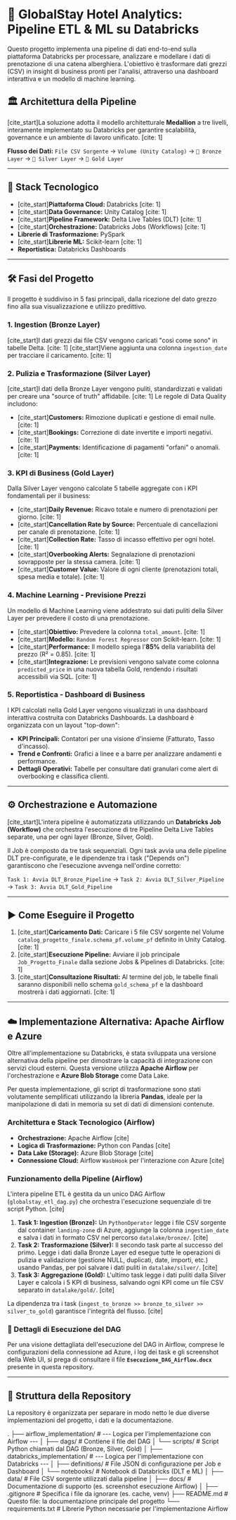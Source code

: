 # 🏨 GlobalStay Hotel Analytics: Pipeline ETL & ML su Databricks

Questo progetto implementa una pipeline di dati end-to-end sulla piattaforma Databricks per processare, analizzare e modellare i dati di prenotazione di una catena alberghiera. L'obiettivo è trasformare dati grezzi (CSV) in insight di business pronti per l'analisi, attraverso una dashboard interattiva e un modello di machine learning.

## 🏛️ Architettura della Pipeline

[cite_start]La soluzione adotta il modello architetturale **Medallion** a tre livelli, interamente implementato su Databricks per garantire scalabilità, governance e un ambiente di lavoro unificato. [cite: 1]

**Flusso dei Dati:**
`File CSV Sorgente` → `Volume (Unity Catalog)` → `🥉 Bronze Layer` → `🥈 Silver Layer` → `🥇 Gold Layer`

---

## 🚀 Stack Tecnologico

* [cite_start]**Piattaforma Cloud:** Databricks [cite: 1]
* [cite_start]**Data Governance:** Unity Catalog [cite: 1]
* [cite_start]**Pipeline Framework:** Delta Live Tables (DLT) [cite: 1]
* [cite_start]**Orchestrazione:** Databricks Jobs (Workflows) [cite: 1]
* **Librerie di Trasformazione:** PySpark
* [cite_start]**Librerie ML:** Scikit-learn [cite: 1]
* **Reportistica:** Databricks Dashboards

---

## 🛠️ Fasi del Progetto

Il progetto è suddiviso in 5 fasi principali, dalla ricezione del dato grezzo fino alla sua visualizzazione e utilizzo predittivo.

### 1. Ingestion (Bronze Layer)
[cite_start]I dati grezzi dai file CSV vengono caricati "così come sono" in tabelle Delta. [cite: 1] [cite_start]Viene aggiunta una colonna `ingestion_date` per tracciare il caricamento. [cite: 1]

### 2. Pulizia e Trasformazione (Silver Layer)
[cite_start]I dati della Bronze Layer vengono puliti, standardizzati e validati per creare una "source of truth" affidabile. [cite: 1] Le regole di Data Quality includono:
* [cite_start]**Customers:** Rimozione duplicati e gestione di email nulle. [cite: 1]
* [cite_start]**Bookings:** Correzione di date invertite e importi negativi. [cite: 1]
* [cite_start]**Payments:** Identificazione di pagamenti "orfani" o anomali. [cite: 1]

### 3. KPI di Business (Gold Layer)
Dalla Silver Layer vengono calcolate 5 tabelle aggregate con i KPI fondamentali per il business:
* [cite_start]**Daily Revenue:** Ricavo totale e numero di prenotazioni per giorno. [cite: 1]
* [cite_start]**Cancellation Rate by Source:** Percentuale di cancellazioni per canale di prenotazione. [cite: 1]
* [cite_start]**Collection Rate:** Tasso di incasso effettivo per ogni hotel. [cite: 1]
* [cite_start]**Overbooking Alerts:** Segnalazione di prenotazioni sovrapposte per la stessa camera. [cite: 1]
* [cite_start]**Customer Value:** Valore di ogni cliente (prenotazioni totali, spesa media e totale). [cite: 1]

### 4. Machine Learning - Previsione Prezzi
Un modello di Machine Learning viene addestrato sui dati puliti della Silver Layer per prevedere il costo di una prenotazione.
* [cite_start]**Obiettivo:** Prevedere la colonna `total_amount`. [cite: 1]
* [cite_start]**Modello:** `Random Forest Regressor` con Scikit-learn. [cite: 1]
* [cite_start]**Performance:** Il modello spiega l'**85%** della variabilità del prezzo (R² = 0.85). [cite: 1]
* [cite_start]**Integrazione:** Le previsioni vengono salvate come colonna `predicted_price` in una nuova tabella Gold, rendendo i risultati accessibili via SQL. [cite: 1]

### 5. Reportistica - Dashboard di Business
I KPI calcolati nella Gold Layer vengono visualizzati in una dashboard interattiva costruita con Databricks Dashboards. La dashboard è organizzata con un layout "top-down":
* **KPI Principali:** Contatori per una visione d'insieme (Fatturato, Tasso d'incasso).
* **Trend e Confronti:** Grafici a linee e a barre per analizzare andamenti e performance.
* **Dettagli Operativi:** Tabelle per consultare dati granulari come alert di overbooking e classifica clienti.

---

## ⚙️ Orchestrazione e Automazione

[cite_start]L'intera pipeline è automatizzata utilizzando un  **Databricks Job (Workflow)** che orchestra l'esecuzione di tre Pipeline Delta Live Tables separate, una per ogni layer (Bronze, Silver, Gold).

Il Job è composto da tre task sequenziali. Ogni task avvia una delle pipeline DLT pre-configurate, e le dipendenze tra i task ("Depends on") garantiscono che l'esecuzione avvenga nell'ordine corretto:

`Task 1: Avvia DLT_Bronze_Pipeline` → `Task 2: Avvia DLT_Silver_Pipeline` → `Task 3: Avvia DLT_Gold_Pipeline`

---

## ▶️ Come Eseguire il Progetto

1.  [cite_start]**Caricamento Dati:** Caricare i 5 file CSV sorgente nel Volume `catalog_progetto_finale.schema_pf.volume_pf` definito in Unity Catalog. [cite: 1]
2.  [cite_start]**Esecuzione Pipeline:** Avviare il job principale `Job_Progetto_Finale` dalla sezione Jobs & Pipelines di Databricks. [cite: 1]
3.  [cite_start]**Consultazione Risultati:** Al termine del job, le tabelle finali saranno disponibili nello schema `gold_schema_pf` e la dashboard mostrerà i dati aggiornati. [cite: 1]

---

## ☁️ Implementazione Alternativa: Apache Airflow e Azure

Oltre all'implementazione su Databricks, è stata sviluppata una versione alternativa della pipeline per dimostrare la capacità di integrazione con servizi cloud esterni. Questa versione utilizza **Apache Airflow** per l'orchestrazione e **Azure Blob Storage** come Data Lake.

Per questa implementazione, gli script di trasformazione sono stati volutamente semplificati utilizzando la libreria **Pandas**, ideale per la manipolazione di dati in memoria su set di dati di dimensioni contenute.

### Architettura e Stack Tecnologico (Airflow)

* **Orchestrazione:** Apache Airflow [cite]
* **Logica di Trasformazione:** Python con Pandas [cite]
* **Data Lake (Storage):** Azure Blob Storage [cite]
* **Connessione Cloud:** Airflow `WasbHook` per l'interazione con Azure [cite]

### Funzionamento della Pipeline (Airflow)

L'intera pipeline ETL è gestita da un unico DAG Airflow (`globalstay_etl_dag.py`) che orchestra l'esecuzione sequenziale di tre script Python. [cite]

1.  **Task 1: Ingestion (Bronze):** Un `PythonOperator` legge i file CSV sorgente dal container `landing-zone` di Azure, aggiunge la colonna `ingestion_date` e salva i dati in formato CSV nel percorso `datalake/bronze/`. [cite]
2.  **Task 2: Trasformazione (Silver):** Il secondo task parte al successo del primo. Legge i dati dalla Bronze Layer ed esegue tutte le operazioni di pulizia e validazione (gestione NULL, duplicati, date, importi, etc.) usando Pandas, per poi salvare i dati puliti in `datalake/silver/`. [cite]
3.  **Task 3: Aggregazione (Gold):** L'ultimo task legge i dati puliti dalla Silver Layer e calcola i 5 KPI di business, salvando ogni KPI come un file CSV separato in `datalake/gold/`. [cite]

La dipendenza tra i task (`ingest_to_bronze >> bronze_to_silver >> silver_to_gold`) garantisce l'integrità del flusso. [cite]

### 📄 Dettagli di Esecuzione del DAG

Per una visione dettagliata dell'esecuzione del DAG in Airflow, comprese le configurazioni della connessione ad Azure, i log dei task e gli screenshot della Web UI, si prega di consultare il file **`Esecuzione_DAG_Airflow.docx`** presente in questa repository.

---

## 📂 Struttura della Repository

La repository è organizzata per separare in modo netto le due diverse implementazioni del progetto, i dati e la documentazione.

.
├── airflow_implementation/     # --- Logica per l'implementazione con Airflow ---
│   ├── dags/                   # Contiene il file del DAG
│   └── scripts/                # Script Python chiamati dal DAG (Bronze, Silver, Gold)
│
├── databricks_implementation/  # --- Logica per l'implementazione con Databricks ---
│   ├── definitions/            # File JSON di configurazione per Job e Dashboard
│   └── notebooks/              # Notebook di Databricks (DLT e ML)
│
├── data/                       # File CSV sorgente utilizzati dalla pipeline
│
├── docs/                       # Documentazione di supporto (es. screenshot esecuzione Airflow)
│
├── .gitignore                  # Specifica i file da ignorare (es. cache, venv)
├── README.md                   # Questo file: la documentazione principale del progetto
└── requirements.txt            # Librerie Python necessarie per l'implementazione Airflow
